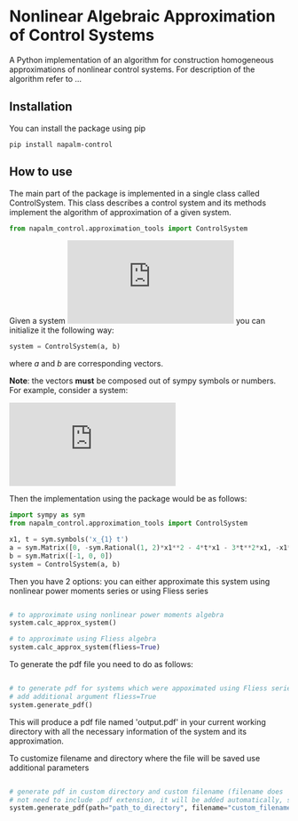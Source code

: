 # Nonlinear Algebraic Approximation of Control Systems

A Python implementation of an algorithm for construction homogeneous 
approximations of nonlinear control systems. For description of the algorithm refer to ...

## Installation

You can install the package using pip

```
pip install napalm-control
```

## How to use

The main part of the package is implemented in a single class called ControlSystem. This class describes a control system and its methods implement the algorithm of approximation of a given system.

```python
from napalm_control.approximation_tools import ControlSystem
```

Given a system ![equation](https://latex.codecogs.com/gif.latex?%5Cdot%7Bx%7D%3Da%28t%2Cx%29%20&plus;%20b%28t%2Cx%29u)
you can initialize it the following way:

```python
system = ControlSystem(a, b)
```

where _a_ and _b_ are corresponding vectors.

__Note__: the vectors __must__ be composed out of sympy symbols or numbers.
For example, consider a system:


![equation](https://latex.codecogs.com/gif.latex?%5Cleft%5C%7B%20%5Cbegin%7Baligned%7D%20%5Cdot%20x_1%20%26%3D%20-u%20%5C%5C%20%5Cdot%20x_2%20%26%3D%20-%5Cfrac12x_1%5E2-4tx_1-3t%5E2x_1%20%5C%5C%20%5Cdot%20x_3%20%26%3D%20-x_1%5E2-2tx_1-3t%5E2x_1%20%5Cend%7Baligned%7D%20%5Cright.)

Then the implementation using the package would be as follows:
```python
import sympy as sym
from napalm_control.approximation_tools import ControlSystem

x1, t = sym.symbols('x_{1} t')
a = sym.Matrix([0, -sym.Rational(1, 2)*x1**2 - 4*t*x1 - 3*t**2*x1, -x1**2 - 2*t*x1 - 3*t**2*x1])
b = sym.Matrix([-1, 0, 0])
system = ControlSystem(a, b)
```

Then you have 2 options: you can either approximate this system using nonlinear power moments series or using Fliess series

```python

# to approximate using nonlinear power moments algebra
system.calc_approx_system()

# to approximate using Fliess algebra
system.calc_approx_system(fliess=True)

```

To generate the pdf file you need to do as follows:

```python

# to generate pdf for systems which were appoximated using Fliess series
# add additional argument fliess=True
system.generate_pdf()

```

This will produce a pdf file named 'output.pdf' in your current working directory with all the necessary information of the system and its approximation.

To customize filename and directory where the file will be saved use additional parameters

```python

# generate pdf in custom directory and custom filename (filename does
# not need to include .pdf extension, it will be added automatically, so just provide the name)
system.generate_pdf(path="path_to_directory", filename="custom_filename")

```


